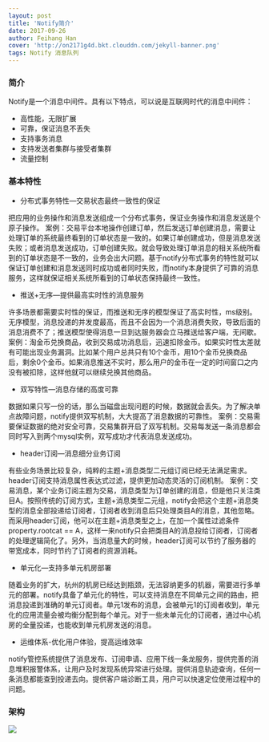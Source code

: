 ```yaml
---
layout: post
title: 'Notify简介'
date: 2017-09-26
author: Feihang Han
cover: 'http://on2171g4d.bkt.clouddn.com/jekyll-banner.png'
tags: Notify 消息队列
---
```


### 简介

Notify是一个消息中间件。具有以下特点，可以说是互联网时代的消息中间件：

* 高性能，无限扩展
* 可靠，保证消息不丢失
* 支持事务消息
* 支持发送者集群与接受者集群
* 流量控制

### 基本特性

* 分布式事务特性—交易状态最终一致性的保证

把应用的业务操作和消息发送组成一个分布式事务，保证业务操作和消息发送是个原子操作。 案例：交易平台本地操作创建订单，然后发送订单创建消息，需要让处理订单的系统最终看到的订单状态是一致的。如果订单创建成功，但是消息发送失败；或者消息发送成功，订单创建失败。就会导致处理订单消息的相关系统所看到的订单状态是不一致的，业务会出大问题。基于notify分布式事务的特性就可以保证订单创建和消息发送同时成功或者同时失败，而notify本身提供了可靠的消息服务，这样就保证相关系统所看到的订单状态保持最终一致性。

* 推送+无序—提供最高实时性的消息服务

许多场景都需要实时性的保证，而推送和无序的模型保证了高实时性，ms级别。无序模型，消息投递的并发度最高，而且不会因为一个消息消费失败，导致后面的消息消费不了；推送模型使得消息一旦到达服务器会立马推送给客户端，无间歇。 案例：淘金币兑换商品，收到交易成功消息后，迅速扣除金币。如果实时性太差就有可能出现业务漏洞。比如某个用户总共只有10个金币，用10个金币兑换商品后，剩余0个金币。如果消息推送不实时，那么用户的金币在一定的时间窗口之内没有被扣除，这样他就可以继续兑换其他商品。

* 双写特性—消息存储的高度可靠

数据如果只写一份的话，那么当磁盘出现问题的时候，数据就会丢失。为了解决单点故障问题，notify提供双写机制，大大提高了消息数据的可靠性。 案例：交易需要保证数据的绝对安全可靠，交易集群开启了双写机制。交易每发送一条消息都会同时写入到两个mysql实例，双写成功才代表消息发送成功。

* header订阅—消息细分业务订阅

有些业务场景比较复杂，纯粹的主题+消息类型二元组订阅已经无法满足需求。header订阅支持消息属性表达式过滤，提供更加动态灵活的订阅机制。 案例：交易消息，某个业务订阅主题为交易，消息类型为订单创建的消息，但是他只关注类目A。按照传统的订阅方式，主题+消息类型二元组，notify会把这个主题+消息类型的消息全部投递给订阅者，订阅者收到消息后只处理类目A的消息，其他忽略。而采用header订阅，他可以在主题+消息类型之上，在加一个属性过滤条件property.rootcat == A，这样一来notify只会把类目A的消息投给订阅者，订阅者的处理逻辑简化了。另外，当消息量大的时候，header订阅可以节约了服务器的带宽成本，同时节约了订阅者的资源消耗。

* 单元化—支持多单元机房部署

随着业务的扩大，杭州的机房已经达到瓶颈，无法容纳更多的机器，需要进行多单元的部署。notify具备了单元化的特性，可以支持消息在不同单元之间的路由，把消息投递到准确的单元订阅者。单元1发布的消息，会被单元1的订阅者收到，单元化的应用流量会被均衡分配到每个单元。对于一些未单元化的订阅者，通过中心机房的全量投递，也能收到单元机房发送的消息。

* 运维体系-优化用户体验，提高运维效率

notify管控系统提供了消息发布、订阅申请、应用下线一条龙服务，提供完善的消息堆积报警体系，让用户及时发现系统异常进行处理。提供消息轨迹查询，任何一条消息都能查到投递去向。提供客户端诊断工具，用户可以快速定位使用过程中的问题。

### 架构

![](/notify_jiagou.png)

